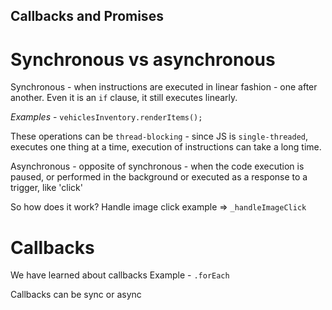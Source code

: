 ## Callbacks and Promises

# Synchronous vs asynchronous

Synchronous - when instructions are executed in linear fashion - one after another. Even it is an `if` clause, it still
executes linearly.

*Examples* - `vehiclesInventory.renderItems();`

These operations can be `thread-blocking` - since JS is `single-threaded`, executes one thing at a time, execution of
instructions can take a long time.

Asynchronous - opposite of synchronous - when the code execution is paused, or performed in the background or executed
as a response to a trigger, like 'click'

So how does it work?
Handle image click example => `_handleImageClick`

# Callbacks
We have learned about callbacks
Example - `.forEach`

Callbacks can be sync or async


